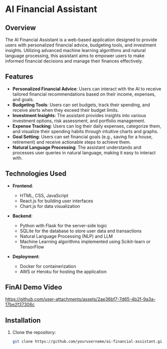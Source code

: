 # AI Financial Assistant

## Overview

The AI Financial Assistant is a web-based application designed to provide users with personalized financial advice, budgeting tools, and investment insights. Utilizing advanced machine learning algorithms and natural language processing, this assistant aims to empower users to make informed financial decisions and manage their finances effectively.

## Features

- **Personalized Financial Advice**: Users can interact with the AI to receive tailored financial recommendations based on their income, expenses, and goals.
- **Budgeting Tools**: Users can set budgets, track their spending, and receive alerts when they exceed their budget limits.
- **Investment Insights**: The assistant provides insights into various investment options, risk assessment, and portfolio management.
- **Expense Tracking**: Users can log their daily expenses, categorize them, and visualize their spending habits through intuitive charts and graphs.
- **Goal Setting**: Users can set financial goals (e.g., saving for a house, retirement) and receive actionable steps to achieve them.
- **Natural Language Processing**: The assistant understands and processes user queries in natural language, making it easy to interact with.

## Technologies Used

- **Frontend**:
  - HTML, CSS, JavaScript
  - React.js for building user interfaces
  - Chart.js for data visualization

- **Backend**:
  - Python with Flask for the server-side logic
  - SQLite for the database to store user data and transactions
  - Natural Language Processing (NLP) and LLM
  - Machine Learning algorithms implemented using Scikit-learn or TensorFlow

- **Deployment**:
  - Docker for containerization
  - AWS or Heroku for hosting the application

## FinAI Demo Video

https://github.com/user-attachments/assets/2ae36bf7-7d65-4b2f-9a3a-17be2f37306c

## Installation

1. Clone the repository:
   ```bash
   git clone https://github.com/yourusername/ai-financial-assistant.git
